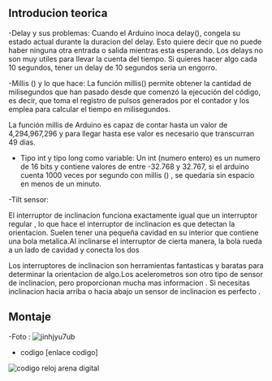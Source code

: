 ## Introducion teorica 

-Delay y sus problemas:
 Cuando el Arduino inoca delay(), congela su estado actual durante la duracion del delay. Esto quiere decir que no puede haber ninguna otra entrada o salida mientras esta esperando. Los delays no son muy utiles para llevar la cuenta del tiempo. Si quieres hacer algo cada 10 segundos, tener un delay de 10 segundos seria un engorro.

-Millis () y lo que hace:
 La función millis() permite obtener la cantidad de milisegundos que han pasado desde que comenzó la ejecución del código, es decir, que toma el registro de pulsos generados por el contador y los emplea para calcular el tiempo en milisegundos.

La función millis de Arduino es capaz de contar hasta un valor de 4,294,967,296 y para llegar hasta ese valor es necesario que transcurran 49 días.

- Tipo int y tipo long como variable: 
  Un int (numero entero) es un numero de 16 bits y contiene valores de entre -32.768 y 32.767, si el arduino cuenta 1000 veces por segundo con millis () , se quedaria sin espacio en menos de un minuto. 

 -Tilt sensor:
 
 El interruptor de inclinacion funciona exactamente igual que un interruptor regular , lo que hace el interruptor de inclinacion es que detectan la orientacion. Suelen tener una pequeña cavidad en su interior que contiene una bola metalica.Al inclinarse el interruptor de cierta manera, la bola rueda a un lado de cavidad y conecta los dos 
 
 Los interruptores de inclinacion son herramientas fantasticas y baratas para determinar la orientacion de algo.Los acelerometros son otro tipo de sensor de inclinacion, pero proporcionan mucha mas informacion .
Si necesitas inclinacion hacia arriba o hacia abajo un sensor de inclinacion es perfecto .
 
 ## Montaje 
 -Foto : 
  ![jinhjyu7ub](https://github.com/aRnAu1012/arduino./blob/main/IMG-20220112-WA0007.jpeg?raw=true)
  
 - codigo [enlace codigo]
 
 ![codigo reloj arena digital](https://github.com/aRnAu1012/arduino./blob/main/reloj_de_arena_digital.ino)

